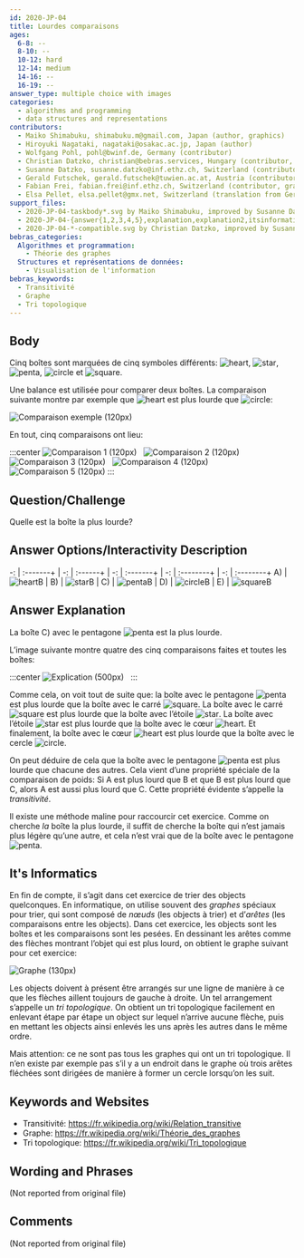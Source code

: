 ```yaml
---
id: 2020-JP-04
title: Lourdes comparaisons
ages:
  6-8: --
  8-10: --
  10-12: hard
  12-14: medium
  14-16: --
  16-19: --
answer_type: multiple choice with images
categories:
  - algorithms and programming
  - data structures and representations
contributors:
  - Maiko Shimabuku, shimabuku.m@gmail.com, Japan (author, graphics)
  - Hiroyuki Nagataki, nagataki@osakac.ac.jp, Japan (author)
  - Wolfgang Pohl, pohl@bwinf.de, Germany (contributor)
  - Christian Datzko, christian@bebras.services, Hungary (contributor, graphics)
  - Susanne Datzko, susanne.datzko@inf.ethz.ch, Switzerland (contributor, graphics)
  - Gerald Futschek, gerald.futschek@tuwien.ac.at, Austria (contributor)
  - Fabian Frei, fabian.frei@inf.ethz.ch, Switzerland (contributor, graphics, translation from English into German)
  - Elsa Pellet, elsa.pellet@gmx.net, Switzerland (translation from German into French)
support_files:
  - 2020-JP-04-taskbody*.svg by Maiko Shimabuku, improved by Susanne Datzko
  - 2020-JP-04-{answer{1,2,3,4,5},explanation,explanation2,itsinformatics}.svg by Fabian Frei
  - 2020-JP-04-*-compatible.svg by Christian Datzko, improved by Susanne Datzko
bebras_categories:
  Algorithmes et programmation:
    - Théorie des graphes
  Structures et représentations de données:
    - Visualisation de l'information
bebras_keywords:
  - Transitivité
  - Graphe
  - Tri topologique
---
```



## Body

Cinq boîtes sont marquées de cinq symboles différents: ![heart], ![star], ![penta], ![circle] et ![square].

Une balance est utilisée pour comparer deux boîtes. La comparaison suivante montre par exemple que ![heart] est plus lourde que ![circle]:

![](graphics/2020-JP-04-taskbody1-compatible.svg "Comparaison exemple (120px)")

En tout, cinq comparaisons ont lieu:

:::center
![](graphics/2020-JP-04-taskbody1-compatible.svg "Comparaison 1 (120px)")  
![](graphics/2020-JP-04-taskbody2-compatible.svg "Comparaison 2 (120px)")  
![](graphics/2020-JP-04-taskbody3-compatible.svg "Comparaison 3 (120px)")  
![](graphics/2020-JP-04-taskbody4-compatible.svg "Comparaison 4 (120px)")  
![](graphics/2020-JP-04-taskbody5-compatible.svg "Comparaison 5 (120px)")
:::

[heart]:  graphics/2020-JP-04-answer1.svg "cœur      (20px)"
[star]:   graphics/2020-JP-04-answer2.svg "étoile    (20px)"
[penta]:  graphics/2020-JP-04-answer3.svg "pentagone (20px)"
[circle]: graphics/2020-JP-04-answer4.svg "rond      (20px)"
[square]: graphics/2020-JP-04-answer5.svg "carré     (20px)"



## Question/Challenge

Quelle est la boîte la plus lourde?


## Answer Options/Interactivity Description

-: | :-------+ | -: | :------+ | -: | :-------+ | -: | :--------+ | -: | :--------+
A) | ![heartB] | B) | ![starB] | C) | ![pentaB] | D) | ![circleB] | E) | ![squareB]

[heartB]:  graphics/2020-JP-04-answer1.svg "cœur      (35px)"
[starB]:   graphics/2020-JP-04-answer2.svg "étoile    (35px)"
[pentaB]:  graphics/2020-JP-04-answer3.svg "pentagone (35px)"
[circleB]: graphics/2020-JP-04-answer4.svg "rond      (35px)"
[squareB]: graphics/2020-JP-04-answer5.svg "carré     (35px)"


## Answer Explanation

La boîte C) avec le pentagone ![penta] est la plus lourde.

L’image suivante montre quatre des cinq comparaisons faites et toutes les boîtes:

:::center
![](graphics/2020-JP-04-explanation2-compatible.svg "Explication (500px)")  
:::

Comme cela, on voit tout de suite que: la boîte avec le pentagone ![penta] est plus lourde que la boîte avec le carré ![square]. La boîte avec le carré ![square] est plus lourde que la boîte avec l’étoile ![star]. La boîte avec l’étoile ![star] est plus lourde que la boîte avec le cœur ![heart]. Et finalement, la boîte avec le cœur ![heart] est plus lourde que la boîte avec le cercle ![circle].

On peut déduire de cela que la boîte avec le pentagone ![penta] est plus lourde que chacune des autres. Cela vient d’une propriété spéciale de la comparaison de poids: Si A est plus lourd que B et que B est plus lourd que C, alors A est aussi plus lourd que C. Cette propriété évidente s’appelle la _transitivité_.

Il existe une méthode maline pour raccourcir cet exercice. Comme on cherche _la_ boîte la plus lourde, il suffit de cherche la boîte qui n’est jamais plus légère qu’une autre, et cela n’est vrai que de la boîte avec le pentagone ![penta].


## It's Informatics

En fin de compte, il s’agit dans cet exercice de trier des objects quelconques. En informatique, on utilise souvent des _graphes_ spéciaux pour trier, qui sont composé de _nœuds_ (les objects à trier) et d’_arêtes_ (les comparaisons entre les objects). Dans cet exercice, les objects sont les boîtes et les comparaisons sont les pesées. En dessinant les arêtes comme des flèches montrant l’objet qui est plus lourd, on obtient le graphe suivant pour cet exercice:

![](graphics/2020-JP-04-itsinformatics-compatible.svg "Graphe (130px)")

Les objects doivent à présent être arrangés sur une ligne de manière à ce que les flèches aillent toujours de gauche à droite. Un tel arrangement s’appelle un _tri topologique_. On obtient un tri topologique facilement en enlevant étape par étape un object sur lequel n’arrive aucune flèche, puis en mettant les objects ainsi enlevés les uns après les autres dans le même ordre.

Mais attention: ce ne sont pas tous les graphes qui ont un tri topologique. Il n’en existe par exemple pas s’il y a un endroit dans le graphe où trois arêtes fléchées sont dirigées de manière à former un cercle lorsqu’on les suit.


## Keywords and Websites

 - Transitivité: https://fr.wikipedia.org/wiki/Relation_transitive
 - Graphe: https://fr.wikipedia.org/wiki/Théorie_des_graphes
 - Tri topologique: https://fr.wikipedia.org/wiki/Tri_topologique


## Wording and Phrases

(Not reported from original file)


## Comments

(Not reported from original file)

